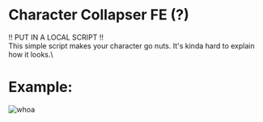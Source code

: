 # Character Collapser FE (?)
!! PUT IN A LOCAL SCRIPT !!\
This simple script makes your character go nuts. It's kinda hard to explain how it looks.\
# Example:
![whoa](https://i.imgur.com/NS0JYon.png "Example")
